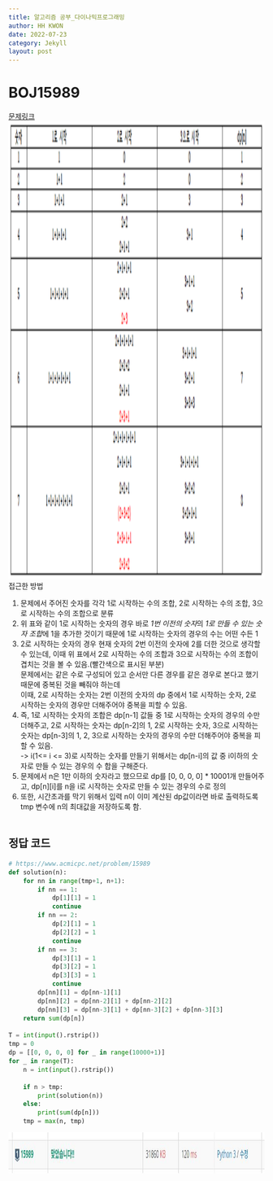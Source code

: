 ```yaml
---
title: 알고리즘 공부_다이나믹프로그래밍
author: HH KWON
date: 2022-07-23
category: Jekyll
layout: post
---
```


# BOJ15989
[문제링크](https://www.acmicpc.net/problem/15989 "문제 링크")<br>
<img src="../gitbook/images/c15989.png" width="700" height="900"><br>
접근한 방법<br>
1. 문제에서 주어진 숫자를 각각 1로 시작하는 수의 조합, 2로 시작하는 수의 조합, 3으로 시작하는 수의 조합으로 분류
2. 위 표와 같이 1로 시작하는 숫자의 경우 바로 *1번 이전의 숫자*의 *1로 만들 수 있는 숫자 조합*에 1을 추가한 것이기 때문에 1로 시작하는 숫자의 경우의 수는 어떤 수든 1
3. 2로 시작하는 숫자의 경우 현재 숫자의 2번 이전의 숫자에 2를 더한 것으로 생각할 수 있는데, 이때 위 표에서 2로 시작하는 수의 조합과 3으로 시작하는 수의 조합이 겹치는 것을 볼 수 있음.(빨간색으로 표시된 부분)<br>
   문제에서는 같은 수로 구성되어 있고 순서만 다른 경우를 같은 경우로 본다고 했기 때문에 중복된 것을 빼줘야 하는데<br>
   이때, 2로 시작하는 숫자는 2번 이전의 숫자의 dp 중에서 1로 시작하는 숫자, 2로 시작하는 숫자의 경우만 더해주어야 중복을 피할 수 있음.
4. 즉, 1로 시작하는 숫자의 조합은 dp[n-1] 값들 중 1로 시작하는 숫자의 경우의 수만 더해주고, 2로 시작하는 숫자는 dp[n-2]의 1, 2로 시작하는 숫자, 3으로 시작하는 숫자는 dp[n-3]의 1, 2, 3으로 시작하는 숫자의 경우의 수만 더해주어야 중복을 피할 수 있음.<br>
   -> i(1<= i <= 3)로 시작하는 숫자를 만들기 위해서는 dp[n-i]의 값 중 i이하의 숫자로 만들 수 있는 경우의 수 합을 구해준다.
5. 문제에서 n은 1만 이하의 숫자라고 했으므로 dp를 [0, 0, 0, 0] * 10001개 만들어주고, dp[n][i]를 n을 i로 시작하는 숫자로 만들 수 있는 경우의 수로 정의
6. 또한, 시간초과를 막기 위해서 입력 n이 이미 계산된 dp값이라면 바로 출력하도록 tmp 변수에 n의 최대값을 저장하도록 함.<br><br>
## 정답 코드

```python
# https://www.acmicpc.net/problem/15989
def solution(n):
    for nn in range(tmp+1, n+1):
        if nn == 1:
            dp[1][1] = 1
            continue
        if nn == 2:
            dp[2][1] = 1
            dp[2][2] = 1
            continue
        if nn == 3:
            dp[3][1] = 1
            dp[3][2] = 1
            dp[3][3] = 1
            continue
        dp[nn][1] = dp[nn-1][1]
        dp[nn][2] = dp[nn-2][1] + dp[nn-2][2]
        dp[nn][3] = dp[nn-3][1] + dp[nn-3][2] + dp[nn-3][3]
    return sum(dp[n])

T = int(input().rstrip())
tmp = 0
dp = [[0, 0, 0, 0] for _ in range(10000+1)]
for _ in range(T):
    n = int(input().rstrip())

    if n > tmp:
        print(solution(n))
    else:
        print(sum(dp[n]))
    tmp = max(n, tmp)
```

<img src="../gitbook/images/c15989.JPG" width="700" height="80"><br><br>
